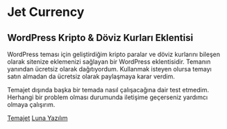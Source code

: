 # Jet Currency
## WordPress Kripto & Döviz Kurları Eklentisi

WordPress teması için geliştirdiğim kripto paralar ve döviz kurlarını bileşen olarak sitenize eklemenizi sağlayan bir WordPress eklentisidir. 
Temanın yanından ücretsiz olarak dağıtıyordum. Kullanmak isteyen olursa temayı satın almadan da ücretsiz olarak paylaşmaya karar verdim.

Temajet dışında başka bir temada nasıl çalışacağına dair test etmedim. Herhangi bir problem olması durumunda iletişime geçerseniz yardımcı olmaya çalışırım.

[Temajet](https://www.temajet.com)
[Luna Yazılım](https://www.lunayazilim.com)
